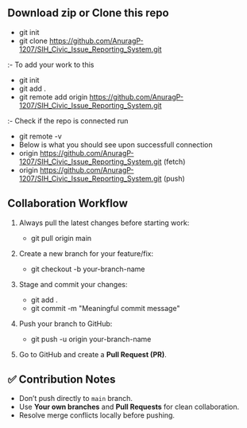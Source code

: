 ## Download zip or Clone this repo
- git init
- git clone https://github.com/AnuragP-1207/SIH_Civic_Issue_Reporting_System.git

:- To add your work to this
- git init
- git add .
- git remote add origin https://github.com/AnuragP-1207/SIH_Civic_Issue_Reporting_System.git

:- Check if the repo is connected
run
- git remote -v
- Below is what you should see upon successfull connection
- origin  https://github.com/AnuragP-1207/SIH_Civic_Issue_Reporting_System.git (fetch)
- origin  https://github.com/AnuragP-1207/SIH_Civic_Issue_Reporting_System.git (push)


## Collaboration Workflow

1. Always pull the latest changes before starting work:
   - git pull origin main

2. Create a new branch for your feature/fix:
   - git checkout -b your-branch-name

3. Stage and commit your changes:
   - git add .
   - git commit -m "Meaningful commit message"

4. Push your branch to GitHub:
   - git push -u origin your-branch-name

5. Go to GitHub and create a **Pull Request (PR)**.

## ✅ Contribution Notes
- Don’t push directly to `main` branch.  
- Use **Your own branches** and **Pull Requests** for clean collaboration.  
- Resolve merge conflicts locally before pushing.